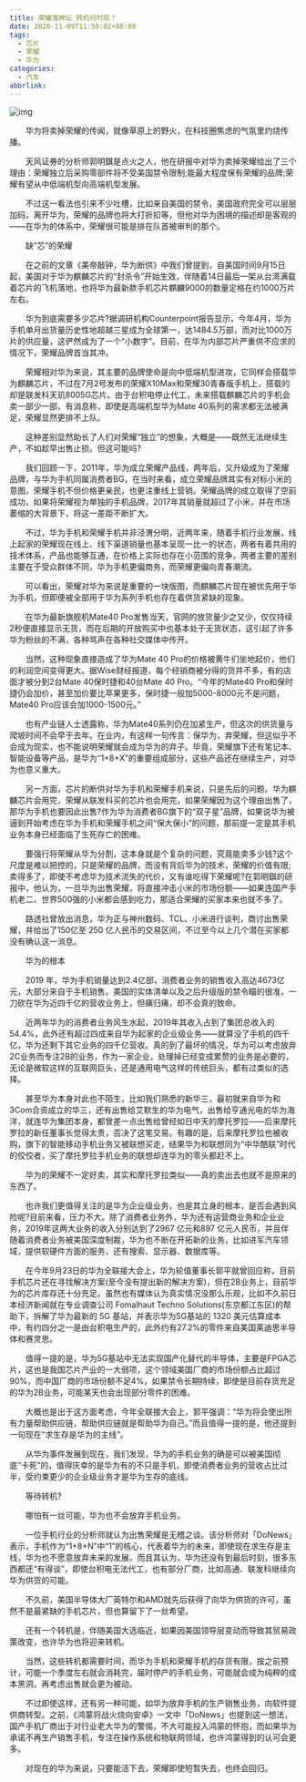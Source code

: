 ```yaml
---
title: 荣耀落神坛 转机何时现？
date: 2020-11-09T11:50:02+08:00
tags:
  - 芯片
  - 荣耀
  - 华为
categories:
  - 汽车
abbrlink:
---
```


![img](https://cdn.jsdelivr.net/gh/yakeing/Documentation@main/Hexo/images/2489-iyywcsz0009820.jpg)

　　华为将卖掉荣耀的传闻，就像草原上的野火，在科技圈焦虑的气氛里灼烧传播。

　　天风证券的分析师郭明錤是点火之人，他在研报中对华为卖掉荣耀给出了三个理由：荣耀独立后采购零部件将不受美国禁令限制;能最大程度保有荣耀的品牌;荣耀有望从中低端机型向高端机型发展。

　　不过这一看法也引来不少吐槽，比如来自美国的禁令，美国政府完全可以层层加码，离开华为，荣耀的品牌也将大打折扣等，但他对华为困境的描述却是客观的——在华为的体系中，荣耀很可能是排在队首被审判的那个。

　　缺“芯”的荣耀

　　在之前的文章《美帝敲钟，华为断供》中我们曾提到，自美国时间9月15日起，美国对于华为麒麟芯片的“封杀令”开始生效，伴随着14日最后一架从台湾满载着芯片的飞机落地，也将华为最新款手机芯片麒麟9000的数量定格在约1000万片左右。

　　华为到底需要多少芯片?据调研机构Counterpoint报告显示，今年4月，华为手机单月出货量历史性地超越三星成为全球第一，达1484.5万部，而对比1000万片的供应量，这俨然成为了一个“小数字”。目前，在华为内部芯片严重供不应求的情况下，荣耀品牌首当其冲。

　　荣耀相对华为来说，其主要的品牌使命是向中低端机型进攻，它同样会搭载华为麒麟芯片，不过在7月2号发布的荣耀X10Max和荣耀30青春版手机上，搭载的却是联发科天玑8005G芯片。由于台积电停止代工，未来搭载麒麟芯片的手机会卖一部少一部，有消息称，即使是高端机型华为Mate 40系列的需求都无法被满足，荣耀显然更排不上队。

　　这种差别显然助长了人们对荣耀“独立”的想象，大概是——既然无法继续生产，不如趁早出售止损。但这可能吗?

　　我们回顾一下，2011年，华为成立荣耀产品线，两年后，又升级成为了荣耀品牌，与华为手机同属消费者BG，在当时来看，成立荣耀品牌其实有对标小米的意图，荣耀手机不但价格更亲民，也更注重线上营销。荣耀品牌的成立取得了空前成功，如果将荣耀视为单独的手机品牌，2017年其销量就超过了小米，并在市场萎缩的大背景下，将这一差距不断扩大。

　　不过，华为手机和荣耀手机并非泾渭分明，近两年来，随着手机行业发展，线上起家的荣耀现在线上、线下渠道销量也基本呈现一比一的状态，两者有着共用的技术体系，产品也能够互通，在价格上实际也存在小范围的竞争。两者主要的差别主要在于受众群体不同，华为手机更偏商务，而荣耀更偏向青春潮流。

　　可以看出，荣耀对华为来说是重要的一块版图，而麒麟芯片现在被优先用于华为手机，但即便被全部用于华为系列手机也存在着供货紧缺的现象。

　　在华为最新旗舰机Mate40 Pro发售当天，官网的放货量少之又少，仅仅持续2秒便直接显示无货，而在后期的开放购买中也基本处于无货状态，这引起了许多华为粉丝的不满，各种骂声在各种社交媒体中传开。

　　当然，这种现象直接造成了华为Mate 40 Pro的价格被黄牛们坐地起价，他们的利润空间变得更大。据Wise财经报道，每个经销商被分得的货并不多，有的店面才被分到2台Mate 40保时捷和40台Mate 40 Pro。“今年的Mate40 Pro和保时捷仍会加价，甚至加价要比苹果更多，保时捷一般加5000-8000元不是问题，Mate40 Pro应该会加1000-1500元。”

　　也有产业链人士透露称，华为Mate40系列仍在加紧生产，但这次的供货量与爬坡时间不会早于去年。在业内，有这样一句传言：保华为，弃荣耀，但这似乎不会成为现实，也不能说明荣耀就会成为华为的弃子。毕竟，荣耀旗下还有笔记本、智能设备等产品，是华为“1+8+X”的重要组成部分，这些产品还在继续生产，对华为也意义重大。

　　另一方面，芯片的断供对华为手机和荣耀手机来说，只是先后的问题。华为麒麟芯片会用完，荣耀从联发科买的芯片也会用完，如果荣耀因为这个理由出售了，那华为手机也要因此出售?作为华为消费者BG旗下的“双子星”品牌，如果说华为被逼到开始考虑在华为手机和荣耀手机之间“保大保小”的问题，那前提一定是其手机业务本身已经面临了生死存亡的困难。

　　要强行将荣耀从华为分割，这本身就是个复杂的问题，究竟能卖多少钱?这个尺度是难以把控的，只是荣耀的品牌，而没有背后华为的技术，荣耀的价值有限;卖得多了，即使不考虑华为技术流失的代价，又有谁吃得下荣耀呢?在郭明錤的研报中，他认为，一旦华为出售荣耀，将直接冲击小米的市场份额——如果连国产手机老二、世界500强的小米都会感到吃力，那适合荣耀的买家本来也就不多了。

　　路透社曾放出消息，华为正与神州数码、TCL、小米进行谈判，商讨出售荣耀，并给出了150亿至 250 亿人民币的交易区间，不过至今以上几个潜在买家都没有确认这一消息。

　　华为的根本

　　2019 年，华为手机销量达到2.4亿部，消费者业务的销售收入高达4673亿元，大部分来自于手机销售。美国的实体清单以及之后升级版的禁令瞄的很准，一刀砍在华为近四千亿的营收业务上，但痛归痛，却不会真的致命。

　　近两年华为的消费者业务风生水起，2019年其收入占到了集团总收入的54.4%，此外还有超过四成来自华为起家的企业级业务——就算没了手机的四千亿，华为还剩下其它业务的四千亿营收。真的到了最坏的情况，华为可以考虑放弃2C业务而专注2B的业务，作为一家企业，处理掉已经变成累赘的业务是必要的，无论是微软这样的互联网巨头，还是通用电气这样的传统巨头，都有过类似的选择。

　　甚至华为本身对此也不陌生，比如我们熟悉的新华三，最初就来自华为和3Com合资成立的华三，还有出售给艾默生的华为电气，出售给亨通光电的华为海洋，就连华为集团本身，都曾差一点出售给曾经如日中天的摩托罗拉——后来摩托罗拉的新任董事长觉得太贵，否决了这笔交易。有趣的是，后来摩托罗拉也被收购，旗下的智能移动手机业务又被联想买走，结果华为和联想同为“中华酷联”时代的佼佼者，买了摩托罗拉手机业务的联想却连华为的零头都赶不上。

　　华为的荣耀不一定好卖，其实和摩托罗拉类似——真的卖出去也就不是原来的东西了。

　　也许我们更值得关注的是华为企业级业务，也是其立身的根本，是否会遇到风险呢?目前来看，压力不大。除了消费者业务外，华为还有运营商业务和企业业务，2019年这两大业务的收入分别达到了2967 亿元和897 亿元人民币，并且伴随着消费者业务被美国深度制裁，华为也不断在开拓新的业务，比如进军汽车领域，提供软硬件方面的服务，还有搜索、显示器、数据库等。

　　在今年9月23日的华为全联接大会上，华为轮值董事长郭平就曾回应称，目前手机芯片还在寻找解决方案(至今没有提出新的解决方案)，但在2B业务上，目前华为的芯片库存还十分充足。虽然也有媒体认为真实情况没那么乐观，比如不久前日本经济新闻就在专业调查公司 Fomalhaut Techno Solutions(东京都江东区)的帮助下，拆解了华为最新的 5G 基站，并表示华为5G基站的 1320 美元估算成本中，有约四分之一是由台积电生产的，此外约有27.2%的零件来自美国莱迪思半导体和赛灵思。

　　值得一提的是，华为5G基站中无法实现国产化替代的半导体，主要是FPGA芯片，这也是我国芯片产业的一大弱项，这个领域美国厂商的市场份额占比超过90%，而中国厂商的市场份额不足4%，如果禁令长期持续，即使是目前存货充足的华为2B业务，可能某天也会出现部分零件的困难。

　　大概也是出于这方面考虑，今年全联接大会上，郭平强调：“华为将会使出所有力量帮助供应链，帮助供应链就是帮助华为自己。”而且值得一提的是，他还提到一句现在“求生存是华为的主线”。

　　从华为事件发展到现在，我们发现，华为的手机业务的确是可以被美国彻底“卡死”的，值得庆幸的是华为有的不只是手机，即使消费者业务的营收占比过半，受约束更少的企业级业务才是华为生存的底线。

　　等待转机?

　　哪怕有一丝可能，华为也不会放弃手机业务。

　　一位手机行业的分析师就认为出售荣耀是无稽之谈。该分析师对「DoNews」表示，手机作为“1+8+N”中“1”的核心，代表着华为的未来，即使现在求生存是主线，华为也不愿意放弃未来的发展。而且其认为，华为还没有到最后时刻，很多东西都还“有得谈”，即使台积电无法代工，也有部分厂商，比如高通、联发科继续向华为供货的可能。

　　不久前，美国半导体大厂英特尔和AMD就先后获得了向华为供货的许可，虽然不是最紧缺的手机芯片，但也算留下了一丝希望。

　　还有一个转机是，伴随美国大选临近，如果因美国领导层变动而导致其贸易政策改变，也许华为也将迎来转机。

　　当然，这些转机都需要时间，而华为手机和荣耀手机的存货有限，按之前预计，可能一个季度左右就会消耗完，届时停产的手机业务，可能就会成为纯粹的成本黑洞，再考虑出售就会更为被动。

　　不过即使这样，还有另一种可能，如华为放弃手机的生产销售业务，向软件提供商转型。之前，《鸿蒙将战火烧向安卓》一文中「DoNews」也提到这一想法，国产手机厂商出于对行业老大华为的警惕，不大可能投入鸿蒙的怀抱，而如果华为承诺不再生产销售手机，专注在操作系统和物联网领域，也许鸿蒙得到的认可会更多。

　　对现在的华为来说，只要能活下去，荣耀即使短暂失去，也终会回归。